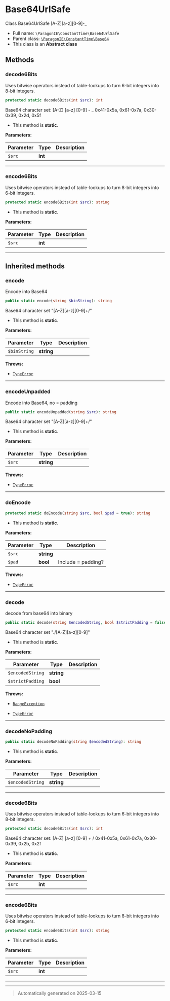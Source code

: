 
# Base64UrlSafe

Class Base64UrlSafe
[A-Z][a-z][0-9]\-_



* Full name: `\ParagonIE\ConstantTime\Base64UrlSafe`
* Parent class: [`\ParagonIE\ConstantTime\Base64`](./Base64.md)
* This class is an **Abstract class**




## Methods


### decode6Bits

Uses bitwise operators instead of table-lookups to turn 6-bit integers
into 8-bit integers.

```php
protected static decode6Bits(int $src): int
```

Base64 character set:
[A-Z]      [a-z]      [0-9]      -     _
0x41-0x5a, 0x61-0x7a, 0x30-0x39, 0x2d, 0x5f

* This method is **static**.




**Parameters:**

| Parameter | Type | Description |
|-----------|------|-------------|
| `$src` | **int** |  |





***

### encode6Bits

Uses bitwise operators instead of table-lookups to turn 8-bit integers
into 6-bit integers.

```php
protected static encode6Bits(int $src): string
```



* This method is **static**.




**Parameters:**

| Parameter | Type | Description |
|-----------|------|-------------|
| `$src` | **int** |  |





***


## Inherited methods


### encode

Encode into Base64

```php
public static encode(string $binString): string
```

Base64 character set "[A-Z][a-z][0-9]+/"

* This method is **static**.




**Parameters:**

| Parameter | Type | Description |
|-----------|------|-------------|
| `$binString` | **string** |  |




**Throws:**

- [`TypeError`](../../TypeError.md)



***

### encodeUnpadded

Encode into Base64, no = padding

```php
public static encodeUnpadded(string $src): string
```

Base64 character set "[A-Z][a-z][0-9]+/"

* This method is **static**.




**Parameters:**

| Parameter | Type | Description |
|-----------|------|-------------|
| `$src` | **string** |  |




**Throws:**

- [`TypeError`](../../TypeError.md)



***

### doEncode



```php
protected static doEncode(string $src, bool $pad = true): string
```



* This method is **static**.




**Parameters:**

| Parameter | Type | Description |
|-----------|------|-------------|
| `$src` | **string** |  |
| `$pad` | **bool** | Include = padding? |




**Throws:**

- [`TypeError`](../../TypeError.md)



***

### decode

decode from base64 into binary

```php
public static decode(string $encodedString, bool $strictPadding = false): string
```

Base64 character set "./[A-Z][a-z][0-9]"

* This method is **static**.




**Parameters:**

| Parameter | Type | Description |
|-----------|------|-------------|
| `$encodedString` | **string** |  |
| `$strictPadding` | **bool** |  |




**Throws:**

- [`RangeException`](../../RangeException.md)

- [`TypeError`](../../TypeError.md)



***

### decodeNoPadding



```php
public static decodeNoPadding(string $encodedString): string
```



* This method is **static**.




**Parameters:**

| Parameter | Type | Description |
|-----------|------|-------------|
| `$encodedString` | **string** |  |





***

### decode6Bits

Uses bitwise operators instead of table-lookups to turn 6-bit integers
into 8-bit integers.

```php
protected static decode6Bits(int $src): int
```

Base64 character set:
[A-Z]      [a-z]      [0-9]      +     /
0x41-0x5a, 0x61-0x7a, 0x30-0x39, 0x2b, 0x2f

* This method is **static**.




**Parameters:**

| Parameter | Type | Description |
|-----------|------|-------------|
| `$src` | **int** |  |





***

### encode6Bits

Uses bitwise operators instead of table-lookups to turn 8-bit integers
into 6-bit integers.

```php
protected static encode6Bits(int $src): string
```



* This method is **static**.




**Parameters:**

| Parameter | Type | Description |
|-----------|------|-------------|
| `$src` | **int** |  |





***


***
> Automatically generated on 2025-03-15
